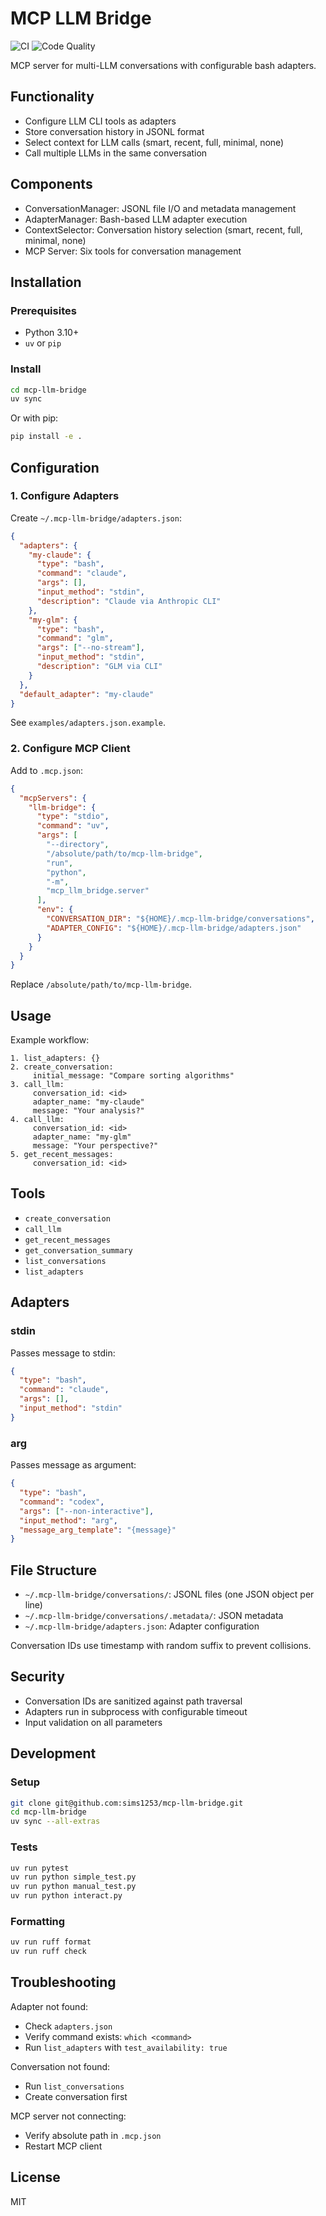 # MCP LLM Bridge

![CI](https://github.com/sims1253/mcp-llm-bridge/workflows/CI/badge.svg)
![Code Quality](https://github.com/sims1253/mcp-llm-bridge/workflows/Code%20Quality/badge.svg)

MCP server for multi-LLM conversations with configurable bash adapters.

## Functionality

- Configure LLM CLI tools as adapters
- Store conversation history in JSONL format
- Select context for LLM calls (smart, recent, full, minimal, none)
- Call multiple LLMs in the same conversation

## Components

- ConversationManager: JSONL file I/O and metadata management
- AdapterManager: Bash-based LLM adapter execution
- ContextSelector: Conversation history selection (smart, recent, full, minimal, none)
- MCP Server: Six tools for conversation management

## Installation

### Prerequisites

- Python 3.10+
- `uv` or `pip`

### Install

```bash
cd mcp-llm-bridge
uv sync
```

Or with pip:

```bash
pip install -e .
```

## Configuration

### 1. Configure Adapters

Create `~/.mcp-llm-bridge/adapters.json`:

```json
{
  "adapters": {
    "my-claude": {
      "type": "bash",
      "command": "claude",
      "args": [],
      "input_method": "stdin",
      "description": "Claude via Anthropic CLI"
    },
    "my-glm": {
      "type": "bash",
      "command": "glm",
      "args": ["--no-stream"],
      "input_method": "stdin",
      "description": "GLM via CLI"
    }
  },
  "default_adapter": "my-claude"
}
```

See `examples/adapters.json.example`.

### 2. Configure MCP Client

Add to `.mcp.json`:

```json
{
  "mcpServers": {
    "llm-bridge": {
      "type": "stdio",
      "command": "uv",
      "args": [
        "--directory",
        "/absolute/path/to/mcp-llm-bridge",
        "run",
        "python",
        "-m",
        "mcp_llm_bridge.server"
      ],
      "env": {
        "CONVERSATION_DIR": "${HOME}/.mcp-llm-bridge/conversations",
        "ADAPTER_CONFIG": "${HOME}/.mcp-llm-bridge/adapters.json"
      }
    }
  }
}
```

Replace `/absolute/path/to/mcp-llm-bridge`.

## Usage

Example workflow:

```
1. list_adapters: {}
2. create_conversation:
     initial_message: "Compare sorting algorithms"
3. call_llm:
     conversation_id: <id>
     adapter_name: "my-claude"
     message: "Your analysis?"
4. call_llm:
     conversation_id: <id>
     adapter_name: "my-glm"
     message: "Your perspective?"
5. get_recent_messages:
     conversation_id: <id>
```

## Tools

- `create_conversation`
- `call_llm`
- `get_recent_messages`
- `get_conversation_summary`
- `list_conversations`
- `list_adapters`

## Adapters

### stdin

Passes message to stdin:

```json
{
  "type": "bash",
  "command": "claude",
  "args": [],
  "input_method": "stdin"
}
```

### arg

Passes message as argument:

```json
{
  "type": "bash",
  "command": "codex",
  "args": ["--non-interactive"],
  "input_method": "arg",
  "message_arg_template": "{message}"
}
```

## File Structure

- `~/.mcp-llm-bridge/conversations/`: JSONL files (one JSON object per line)
- `~/.mcp-llm-bridge/conversations/.metadata/`: JSON metadata
- `~/.mcp-llm-bridge/adapters.json`: Adapter configuration

Conversation IDs use timestamp with random suffix to prevent collisions.

## Security

- Conversation IDs are sanitized against path traversal
- Adapters run in subprocess with configurable timeout
- Input validation on all parameters

## Development

### Setup

```bash
git clone git@github.com:sims1253/mcp-llm-bridge.git
cd mcp-llm-bridge
uv sync --all-extras
```

### Tests

```bash
uv run pytest
uv run python simple_test.py
uv run python manual_test.py
uv run python interact.py
```

### Formatting

```bash
uv run ruff format
uv run ruff check
```

## Troubleshooting

Adapter not found:
- Check `adapters.json`
- Verify command exists: `which <command>`
- Run `list_adapters` with `test_availability: true`

Conversation not found:
- Run `list_conversations`
- Create conversation first

MCP server not connecting:
- Verify absolute path in `.mcp.json`
- Restart MCP client

## License

MIT